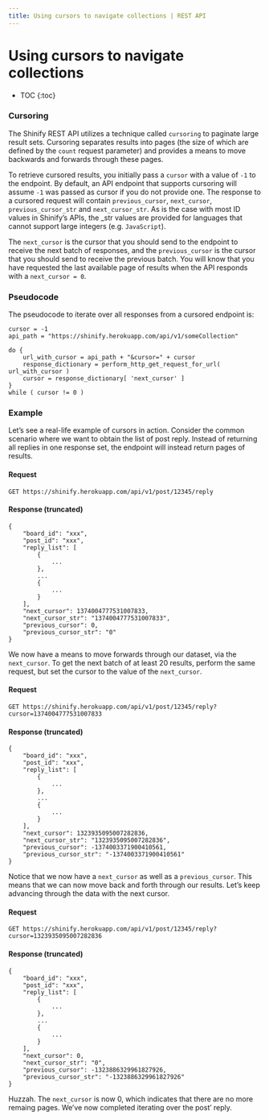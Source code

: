 ```yaml
---
title: Using cursors to navigate collections | REST API
---
```


# Using cursors to navigate collections

* TOC
{:toc}

### Cursoring

The Shinify REST API utilizes a technique called `cursoring` to paginate large result sets. Cursoring separates results into pages (the size of which are defined by the `count` request parameter) and provides a means to move backwards and forwards through these pages.

To retrieve cursored results, you initially pass a `cursor` with a value of `-1` to the endpoint. By default, an API endpoint that supports cursoring will assume `-1` was passed as cursor if you do not provide one. The response to a cursored request will contain `previous_cursor`, `next_cursor`, `previous_cursor_str` and `next_cursor_str`. As is the case with most ID values in Shinify’s APIs, the _str values are provided for languages that cannot support large integers (e.g. `JavaScript`).

The `next_cursor` is the cursor that you should send to the endpoint to receive the next batch of responses, and the `previous_cursor` is the cursor that you should send to receive the previous batch. You will know that you have requested the last available page of results when the API responds with a `next_cursor = 0`.

### Pseudocode

The pseudocode to iterate over all responses from a cursored endpoint is:

	cursor = -1
	api_path = "https://shinify.herokuapp.com/api/v1/someCollection"

	do {
		url_with_cursor = api_path + "&cursor=" + cursor
		response_dictionary = perform_http_get_request_for_url( url_with_cursor )
		cursor = response_dictionary[ 'next_cursor' ]
	}
	while ( cursor != 0 )

### Example

Let’s see a real-life example of cursors in action. Consider the common scenario where we want to obtain the list of post reply. Instead of returning all replies in one response set, the endpoint will instead return pages of results.

#### Request

	GET https://shinify.herokuapp.com/api/v1/post/12345/reply

#### Response (truncated)

	{
		"board_id": "xxx",
		"post_id": "xxx",
		"reply_list": [
			{
	      		...
	      	},
	      	...
	      	{
	      		...
	      	}
      	],
      	"next_cursor": 1374004777531007833,
      	"next_cursor_str": "1374004777531007833",
      	"previous_cursor": 0,
      	"previous_cursor_str": "0"
    }


We now have a means to move forwards through our dataset, via the `next_cursor`. To get the next batch of at least 20 results, perform the same request, but set the cursor to the value of the `next_cursor`.

#### Request

	GET https://shinify.herokuapp.com/api/v1/post/12345/reply?cursor=1374004777531007833

#### Response (truncated)

	{
		"board_id": "xxx",
		"post_id": "xxx",
		"reply_list": [
			{
	      		...
	      	},
	      	...
	      	{
	      		...
	      	}
      	],
      	"next_cursor": 1323935095007282836,
      	"next_cursor_str": "1323935095007282836",
      	"previous_cursor": -1374003371900410561,
      	"previous_cursor_str": "-1374003371900410561"
    }


Notice that we now have a `next_cursor` as well as a `previous_cursor`. This means that we can now move back and forth through our results. Let’s keep advancing through the data with the next cursor.

#### Request

	GET https://shinify.herokuapp.com/api/v1/post/12345/reply?cursor=1323935095007282836

#### Response (truncated)

	{
		"board_id": "xxx",
		"post_id": "xxx",
		"reply_list": [
			{
	      		...
	      	},
	      	...
	      	{
	      		...
	      	}
      	],
      	"next_cursor": 0,
      	"next_cursor_str": "0",
      	"previous_cursor": -1323886329961827926,
      	"previous_cursor_str": "-1323886329961827926"
    }

Huzzah. The `next_cursor` is now 0, which indicates that there are no more remaing pages. We’ve now completed iterating over the post’ reply.
